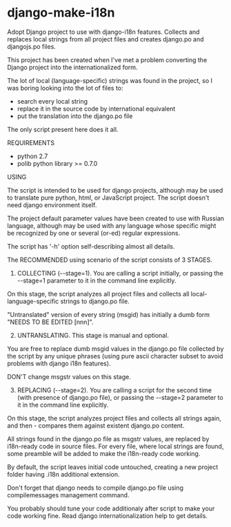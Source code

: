 django-make-i18n
================

Adopt Django project to use with django-i18n features.
Collects and replaces local strings from all project files
and creates django.po and djangojs.po files.

This project has been created when I've met a problem
converting the Django project into the internationalized form.

The lot of local (language-specific) strings was found in the
project, so I was boring looking into the lot of files to:
 - search every local string
 - replace it in the source code by international equivalent
 - put the translation into the django.po file

The only script present here does it all.

REQUIREMENTS

  - python 2.7
  - polib python library >= 0.7.0

USING

The script is intended to be used for django projects, although
may be used to translate pure python, html, or JavaScript project.
The script doesn't need django environment itself.

The project default parameter values have been created to use with
Russian language, although may be used with any language whose specific
might be recognized by one or several (or-ed) regular expressions.

The script has '-h' option self-describing almost all details.

The RECOMMENDED using scenario of the script consists of 3 STAGES.

1) COLLECTING (--stage=1). You are calling a script
initially, or passing the --stage=1 parameter to it in the
command line explicitly.

On this stage, the script analyzes all project files and collects
all local-language-specific strings to django.po file.

"Untranslated" version of every string (msgid) has initially a dumb
form "NEEDS TO BE EDITED [nnn]".

2) UNTRANSLATING. This stage is manual and optional.

You are free to replace dumb msgid values in the django.po file
collected by the script by any unique phrases (using pure ascii
character subset to avoid problems with django i18n features).

DON'T change msgstr values on this stage.

3) REPLACING (--stage=2). You are calling a script for the
second time (with presence of django.po file), or passing
the --stage=2 parameter to it in the command line
explicitly.

On this stage, the script analyzes project files and collects all
strings again, and then - compares them against existent
django.po content.

All strings found in the django.po file as msgstr values, are
replaced by i18n-ready code in source files. For every file,
where local strings are found, some preamble will be added
to make the i18n-ready code working.

By default, the script leaves initial code untouched, creating
a new project folder having .i18n additional extension.

Don't forget that django needs to compile django.po file
using compilemessages management command.

You probably should tune your code additionaly after script
to make your code working fine. Read django internationalization
help to get details.
